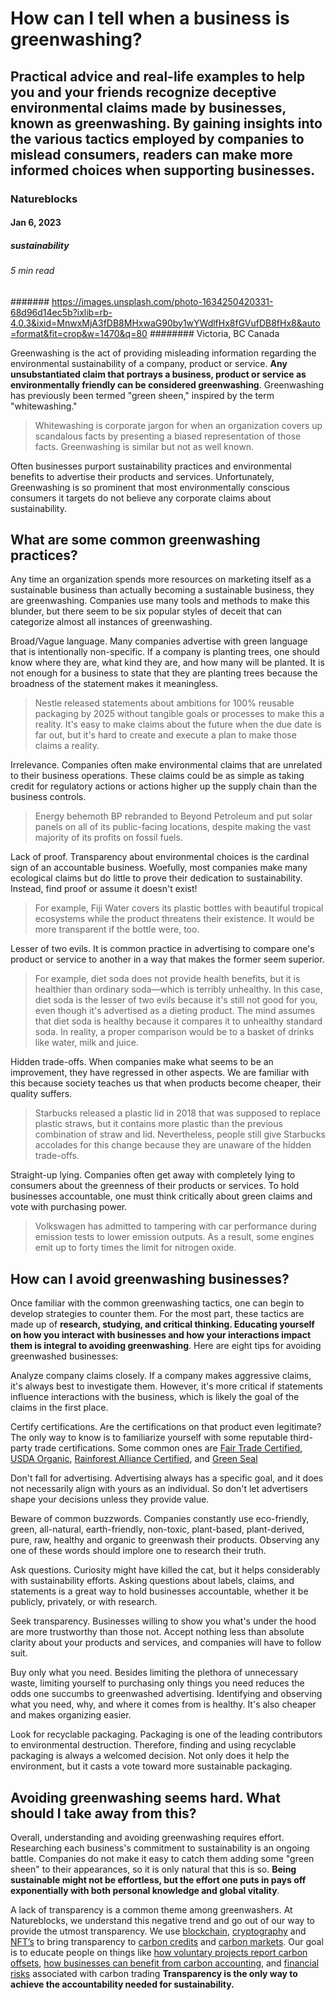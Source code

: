 # How can I tell when a business is greenwashing?
## Practical advice and real-life examples to help you and your friends recognize deceptive environmental claims made by businesses, known as greenwashing. By gaining insights into the various tactics employed by companies to mislead consumers, readers can make more informed choices when supporting businesses.
### Natureblocks
#### Jan 6, 2023
##### sustainability
###### 5 min read
####### https://images.unsplash.com/photo-1634250420331-68d96d14ec5b?ixlib=rb-4.0.3&ixid=MnwxMjA3fDB8MHxwaG90by1wYWdlfHx8fGVufDB8fHx8&auto=format&fit=crop&w=1470&q=80
######## Victoria, BC Canada

Greenwashing is the act of providing misleading information regarding the environmental sustainability of a company, product or service. **Any unsubstantiated claim that portrays a business, product or service as environmentally friendly can be considered greenwashing**. Greenwashing has previously been termed "green sheen," inspired by the term "whitewashing."

> Whitewashing is corporate jargon for when an organization covers up scandalous facts by presenting a biased representation of those facts. Greenwashing is similar but not as well known.

Often businesses purport sustainability practices and environmental benefits to advertise their products and services. Unfortunately, Greenwashing is so prominent that most environmentally conscious consumers it targets do not believe any corporate claims about sustainability.

## What are some common greenwashing practices?

Any time an organization spends more resources on marketing itself as a sustainable business than actually becoming a sustainable business, they are greenwashing. Companies use many tools and methods to make this blunder, but there seem to be six popular styles of deceit that can categorize almost all instances of greenwashing.

Broad/Vague language.
Many companies advertise with green language that is intentionally non-specific. If a company is planting trees, one should know where they are, what kind they are, and how many will be planted. It is not enough for a business to state that they are planting trees because the broadness of the statement makes it meaningless.

> Nestle released statements about ambitions for 100% reusable packaging by 2025 without tangible goals or processes to make this a reality. It's easy to make claims about the future when the due date is far out, but it's hard to create and execute a plan to make those claims a reality.

Irrelevance.
Companies often make environmental claims that are unrelated to their business operations. These claims could be as simple as taking credit for regulatory actions or actions higher up the supply chain than the business controls.

> Energy behemoth BP rebranded to Beyond Petroleum and put solar panels on all of its public-facing locations, despite making the vast majority of its profits on fossil fuels.

Lack of proof.
Transparency about environmental choices is the cardinal sign of an accountable business. Woefully, most companies make many ecological claims but do little to prove their dedication to sustainability. Instead, find proof or assume it doesn't exist!

> For example, Fiji Water covers its plastic bottles with beautiful tropical ecosystems while the product threatens their existence. It would be more transparent if the bottle were, too.

Lesser of two evils.
It is common practice in advertising to compare one's product or service to another in a way that makes the former seem superior.

> For example, diet soda does not provide health benefits, but it is healthier than ordinary soda—which is terribly unhealthy. In this case, diet soda is the lesser of two evils because it's still not good for you, even though it's advertised as a dieting product. The mind assumes that diet soda is healthy because it compares it to unhealthy standard soda. In reality, a proper comparison would be to a basket of drinks like water, milk and juice.

Hidden trade-offs.
When companies make what seems to be an improvement, they have regressed in other aspects. We are familiar with this because society teaches us that when products become cheaper, their quality suffers.

> Starbucks released a plastic lid in 2018 that was supposed to replace plastic straws, but it contains more plastic than the previous combination of straw and lid. Nevertheless, people still give Starbucks accolades for this change because they are unaware of the hidden trade-offs.

Straight-up lying.
Companies often get away with completely lying to consumers about the greenness of their products or services. To hold businesses accountable, one must think critically about green claims and vote with purchasing power.

> Volkswagen has admitted to tampering with car performance during emission tests to lower emission outputs. As a result, some engines emit up to forty times the limit for nitrogen oxide.

## How can I avoid greenwashing businesses?

Once familiar with the common greenwashing tactics, one can begin to develop strategies to counter them. For the most part, these tactics are made up of **research, studying, and critical thinking. Educating yourself on how you interact with businesses and how your interactions impact them is integral to avoiding greenwashing**. Here are eight tips for avoiding greenwashed businesses:

Analyze company claims closely.
If a company makes aggressive claims, it's always best to investigate them. However, it's more critical if statements influence interactions with the business, which is likely the goal of the claims in the first place.

Certify certifications.
Are the certifications on that product even legitimate? The only way to know is to familiarize yourself with some reputable third-party trade certifications. Some common ones are [Fair Trade Certified](https://www.fairtradecertified.org/), [USDA Organic](https://www.usda.gov/topics/organic), [Rainforest Alliance Certified](https://www.scsglobalservices.com/services/rainforest-alliance-certification), and [Green Seal](https://greenseal.org/splash/)  

Don't fall for advertising.
Advertising always has a specific goal, and it does not necessarily align with yours as an individual. So don't let advertisers shape your decisions unless they provide value.

Beware of common buzzwords.
Companies constantly use eco-friendly, green, all-natural, earth-friendly, non-toxic, plant-based, plant-derived, pure, raw, healthy and organic to greenwash their products. Observing any one of these words should implore one to research their truth.

Ask questions.
Curiosity might have killed the cat, but it helps considerably with sustainability efforts. Asking questions about labels, claims, and statements is a great way to hold businesses accountable, whether it be publicly, privately, or with research.

Seek transparency.
Businesses willing to show you what's under the hood are more trustworthy than those not. Accept nothing less than absolute clarity about your products and services, and companies will have to follow suit.

Buy only what you need.
Besides limiting the plethora of unnecessary waste, limiting yourself to purchasing only things you need reduces the odds one succumbs to greenwashed advertising. Identifying and observing what you need, why, and where it comes from is healthy. It's also cheaper and makes organizing easier.

Look for recyclable packaging.
Packaging is one of the leading contributors to environmental destruction. Therefore, finding and using recyclable packaging is always a welcomed decision. Not only does it help the environment, but it casts a vote toward more sustainable packaging.

## Avoiding greenwashing seems hard. What should I take away from this?

Overall, understanding and avoiding greenwashing requires effort. Researching each business's commitment to sustainability is an ongoing battle. Companies do not make it easy to catch them adding some "green sheen" to their appearances, so it is only natural that this is so. **Being sustainable might not be effortless, but the effort one puts in pays off exponentially with both personal knowledge and global vitality**.

A lack of transparency is a common theme among greenwashers. At Natureblocks, we understand this negative trend and go out of our way to provide the utmost transparency. We use [blockchain](https://natureblocks.com/blog/what-is-blockchain), [cryptography](https://natureblocks.com/blog/what-is-cryptography) and [NFT’s](https://natureblocks.com/blog/what-is-an-nft) to bring transparency to [carbon credits](https://natureblocks.com/blog/what-are-carbon-credits) and [carbon markets](https://natureblocks.com/blog/what-are-carbon-markets). Our goal is to educate people on things like [how voluntary projects report carbon offsets](https://natureblocks.com/blog/how-do-voluntary-projects-report-carbon-offsets), [how businesses can benefit from carbon accounting](https://natureblocks.com/blog/how-can-businesses-benefit-from-carbon-accounting), and [financial risks](https://natureblocks.com/blog/what-are-financial-risks) associated with carbon trading **Transparency is the only way to achieve the accountability needed for sustainability.**
